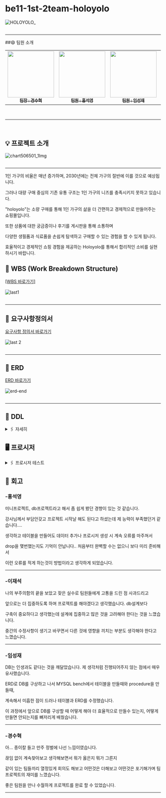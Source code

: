 # be11-1st-2team-holoyolo
![HOLOYOLO_](https://github.com/user-attachments/assets/a4895d9f-4f23-477e-a28c-65f9f4b95ca2)
<br>
<br>
<hr>

##😄 팀원 소개

<table>  
  <tbody>
    <tr>
      <td align="center"><a href="https://github.com/issac-cosmos"><img src="https://github.com/user-attachments/assets/4b3bf3b1-723f-4051-bb67-4727194e6e14" width="150px" height="150px" alt=""/><br /><sub><b>팀장 : 경수혁 </b></sub></a><br /></td>
      <td align="center"><a href="https://github.com/ghdtjrdud"><img src="https://github.com/user-attachments/assets/ab4bebe9-8e2b-4095-b594-1cc5c7b0e729" width="150px" height="150px" alt=""/><br /><sub><b>팀원 : 홍석영 </b></sub></a><br /></td>
      <td align="center"><a href="https://github.com/LSJ0621"><img src="https://github.com/user-attachments/assets/8d42a2d6-30ff-489a-a5f0-ac9a2085695b" width="150px" height="150px" alt=""/><br /><sub><b>팀원 : 임성재 </b></sub></a><br /></td>
      <td align="center"><a href="https://github.com/leejaeseok-98"><img src="https://github.com/user-attachments/assets/3c5e647d-f998-44bc-9066-201c8e39cfef" width="150px" height="150px" alt=""/><br /><sub><b>팀원 : 이재석 </b></sub></a><br /></td>
    </tr>
  </tbody>
</table>
<br>
<hr> 
<br>

## 💡 프로젝트 소개 
![chart506501_1Img](https://github.com/user-attachments/assets/34df2469-95f3-4c9f-b94f-823746ea3eb1)
<br>
<br>
<hr> 

1인 가구의 비율은 매년 증가하며, 2030년에는 전체 가구의 절반에 이를 것으로 예상됩니다. 

그러나 대량 구매 중심의 기존 유통 구조는 1인 가구의 니즈를 충족시키지 못하고 있습니다. 

"holoyolo"는 소량 구매를 통해 1인 가구의 삶을 더 간편하고 경제적으로 만들어주는 쇼핑몰입니다.

또한 상품에 대한 궁금증이나 후기를 게시판을 통해 소통하며 

다양한 생필품과 식료품을 손쉽게 탐색하고 구매할 수 있는 경험을 할 수 있게 됩니다.

효율적이고 경제적인 쇼핑 경험을 제공하는 Holoyolo를 통해서 합리적인 소비를 실현하시기 바랍니다.




## 📅 WBS (Work Breakdown Structure)
[[WBS 바로가기]](https://docs.google.com/spreadsheets/d/1I-X2Yt3x4-TamI248LvcQSrOWK3tgOYOPnZZxJbMf00/edit?gid=0#gid=0)<Br> 
<br> 
![last1](https://github.com/user-attachments/assets/14f66dd5-5744-404b-b435-5cb79100707e)
<br>
<br>
<hr>


## 📝 요구사항정의서
[요구사항 정의서 바로가기](https://docs.google.com/spreadsheets/d/1I-X2Yt3x4-TamI248LvcQSrOWK3tgOYOPnZZxJbMf00/edit?gid=1715097840#gid=1715097840)<Br>
<br>
![last 2](https://github.com/user-attachments/assets/16e54325-ad84-4ab4-af68-76d27e3feb5e)
<br>
<br>
<hr>


## 🎨 ERD
[ERD 바로가기](https://www.erdcloud.com/d/w3vjmKXswS97NNjpX)<Br>
<br>
![erd-end](https://github.com/user-attachments/assets/e9ad9660-a453-4c02-a731-ef15653eab00)
<br>
<br>
<hr>


## 📑 DDL
<details>
	<summary>🖇️ 자세히</summary>
	<br> 
 
 ```sql  
CREATE DATABASE shopping;
use shopping;
ALTER DATABASE shopping DEFAULT CHARACTER SET = utf8mb4;

create table consumer(
consumer_id BIGINT auto_increment primary key not null, 
name varchar(255) not null, 
phone_number varchar(255) not null,
email varchar(255) not null,
password varchar(255) not null,
created_time datetime not null default current_timestamp(),
quit enum('Y','N') not null default 'N'
 );

  alter table consumer modify column email varchar(255) not null unique;

CREATE TABLE seller (
    seller_id BIGINT PRIMARY KEY AUTO_INCREMENT,
    name VARCHAR(255) NOT NULL,
    phone_number VARCHAR(255) NOT NULL,
    email VARCHAR(255) NOT NULL,
    password VARCHAR(255) NOT NULL,
    created_time DATETIME NOT NULL DEFAULT CURRENT_TIMESTAMP,
    quit enum('Y', 'N') DEFAULT 'N'
);

CREATE TABLE admin (
    admin_id BIGINT AUTO_INCREMENT PRIMARY KEY,
    name VARCHAR(255) NOT NULL,
    email VARCHAR(255) NOT NULL,
    password VARCHAR(255) NOT NULL,
    del enum ('Y', 'N') Not Null default 'N'
);

CREATE TABLE address (
    address_id BIGINT AUTO_INCREMENT PRIMARY KEY,
    consumer_id BIGINT NOT NULL,
    FOREIGN KEY (consumer_id) REFERENCES consumer(consumer_id),
    address_city VARCHAR(255) NOT NULL,
    address_line1 VARCHAR(255) NOT NULL,
    address_line2 VARCHAR(255) NOT NULL,
    address_type VARCHAR(3000) NOT NULL
);

create table order_list(
order_id bigint auto_increment not null primary key,
consumer_id bigint not null,
order_time datetime not null default current_timestamp(),
cancel enum ('Y','N') not null default 'N',
foreign key(consumer_id) references consumer(consumer_id)
);

CREATE TABLE product (
    product_id BIGINT AUTO_INCREMENT PRIMARY KEY,
    product_name VARCHAR(255) NOT NULL,
    price BIGINT NOT NULL,
    seller_id bigint not null,
    approve_admin_id bigint  null,
    FOREIGN KEY (approve_admin_id) REFERENCES admin(admin_id),
    FOREIGN KEY (seller_id) REFERENCES seller(seller_id),
    product_contents VARCHAR(3000) NOT NULL,
    picture VARCHAR(3000) NOT NULL,
    approve ENUM('y', 'n') NOT NULL DEFAULT 'y',
    del enum ('Y', 'N') Not Null default 'N'
);

CREATE TABLE board (
    board_id BIGINT AUTO_INCREMENT PRIMARY KEY,
    board_title VARCHAR(255) NOT NULL,
    board_contents VARCHAR(3000) NOT NULL,
    created_time DATETIME NOT NULL default current_timestamp(),
    product_id BIGINT NOT NULL,
    consumer_id BIGINT NOT NULL,
    FOREIGN KEY (product_id) REFERENCES product(product_id),
    FOREIGN KEY (consumer_id) REFERENCES consumer(consumer_id),
    del enum ('Y', 'N') Not Null default 'N'
);

CREATE TABLE order_detail (
    order_detail_id BIGINT AUTO_INCREMENT PRIMARY KEY,
    order_id BIGINT NOT NULL,
    product_id BIGINT NOT NULL,
    FOREIGN KEY (order_id) REFERENCES order_list(order_id),
    FOREIGN KEY (product_id) REFERENCES product(product_id),
    quantity BIGINT NOT NULL,
    requests VARCHAR(255) NULL
);

create table comment(
comment_id BIGINT auto_increment primary key not null,
board_id bigint not null,
contents varchar(3000),
created_time datetime not null default current_timestamp(),
FOREIGN KEY (board_id) REFERENCES board(board_id),
del enum ('Y', 'N') Not Null default 'N',
password bigint not null
);

create table complaint(
    complaint_id bigint primary key auto_increment,
    order_detail_id bigint null,
    seller_id bigint null,
    consumer_id bigint null,
    division enum("주문취소", "상품문의") default "상품문의",
    complaint_contents varchar(3000) not null,
    created_time datetime default current_timestamp,
    foreign key(order_detail_id) references order_detail(order_detail_id),
    foreign key(seller_id) references seller(seller_id),
    foreign key(consumer_id) references consumer(consumer_id),
    del enum ('Y', 'N') Not Null default 'N'
);

create table answer(
answer_id BIGINT auto_increment primary key not null,
complaint_id bigint not null,
admin_id bigint not null,
answer varchar(3000),
created_time datetime not null default current_timestamp(),
FOREIGN KEY (complaint_id) REFERENCES complaint(complaint_id),
FOREIGN KEY (admin_id) REFERENCES admin(admin_id),
del enum ('Y', 'N') Not Null default 'N'
 );
```

</details> 


## 🖥️ 프로시저
<details>
	<summary>🖇️ 프로시저 테스트</summary>
	<br> 
	✔️ 회원 가입 프로시저 <br> 
	
 ```sql  
DELIMITER //
CREATE procedure PROCEDURE 회원가입(
in inputName varchar(255), 
in inputPhone varchar(255),
in inputEmail varchar(255),
in inputPass varchar(255)
 )
BEGIN
    DECLARE exit HANDLER FOR SQLEXCEPTION
    BEGIN
        -- 예외 발생 시 실패 메시지 출력
        SELECT '가입실패' AS message;
    END;
    
    -- 회원가입 처리
    INSERT INTO consumer(name, phone_number, email, password)
    VALUES(inputName, inputPhone, inputEmail, inputPass);

    -- 성공 시 메시지 출력
    SELECT '가입성공' AS message;
END
//DELIMITER ;
```
![회원가입-소비자](https://github.com/user-attachments/assets/f0e49c13-f2c1-4828-804a-36c7610fcb31)
![회원가입결과-소비자](https://github.com/user-attachments/assets/4eaf27b6-c44f-4a89-bf1c-469636034ca2)


<br> ✔️ 회원 정보 조회 프로시저  <br> 


 ```sql  
DELIMITER //
CREATE procedure 회원정보조회(
in inputName varchar(255)
)

begin

    select * from consumer where name = inputName;
end
//DELIMITER ;
```
![회원조회-소비자](https://github.com/user-attachments/assets/d9410f52-24ce-47ae-87a2-4bf11d5f0240)
![회원조회결과-소비자](https://github.com/user-attachments/assets/76b3111e-1350-4798-adf6-27b65ac0c105)


	✔️ 회원 정보 수정 프로시저  <br> 

 ```sql  
DELIMITER //
CREATE procedure 회원정보수정(
in inputId bigint,
in inputPhone varchar(255),
in inputPass varchar(255)
)

begin
    
    update consumer set phone_number = inputPhone, password = inputPass 
    where consumer_id = inputId;

end
//DELIMITER ;
```
![회원정보수정](https://github.com/user-attachments/assets/1c62d419-2221-417f-8b28-03faa4c1570e)
![회원정보수정결과](https://github.com/user-attachments/assets/66223584-996d-4963-aff2-0e536f92a82a)

	✔️ 상품 등록 프로시저  <br> 
	
 ```sql  
DELIMITER //
CREATE procedure 상품등록(
in input_Pname varchar(255),
in input_price bigint,
in input_Sid bigint,
in input_Aid bigint,
in input_Pcon varchar(3000),
in input_Pic varchar(3000)
)

begin
    DECLARE exit HANDLER FOR SQLEXCEPTION
    BEGIN
        -- 예외 발생 시 실패 메시지 출력
        SELECT '등록실패' AS message;
    END;

    insert into product(product_name, price, seller_id,approve_admin_id, product_contents, picture)
    values(input_Pname, input_price, input_Sid, input_Aid, input_Pcon, input_Pic);

    SELECT '등록성공' AS message;
end
//DELIMITER ;
```
![상품등록](https://github.com/user-attachments/assets/2481fedc-4356-4afb-96c6-01dbde58f8c0)
![상품등록결과](https://github.com/user-attachments/assets/43ad85f2-2eb3-4592-b04f-43c2095f6639)

	✔️ 관리자 상품 승인 프로시저 <br> 

 ```sql  
DELIMITER //
CREATE procedure 상품승인(
in input_Pid bigint,
in input_Aid bigint
)

begin
    DECLARE exit HANDLER FOR SQLEXCEPTION
    BEGIN
        -- 예외 발생 시 실패 메시지 출력
        SELECT '승인실패' AS message;
    END;

    update product set approve = 'y', approve_admin_id = input_Aid 
    where product_id = input_Pid;

    SELECT '승인성공' AS message;
end
//DELIMITER ;
```
![상품승인](https://github.com/user-attachments/assets/47860283-720e-492b-8f25-5d49d10fa546)
![상품승인결과](https://github.com/user-attachments/assets/4dda4ee6-51c2-40f6-8b50-4af47ff7f6c6)
![상품승인메세지](https://github.com/user-attachments/assets/b79f8424-e76b-45bd-857b-dd5a6805d93d)

	✔️ 소비자 구매 프로시저  <br> 

 ```sql  
DELIMITER //
create procedure 상품구매(in inputCustomerId bigint,inputOrderId bigint,inputProduct_id bigint,inputQuantity bigint,inputRequest varchar(255))
begin
    insert into order_list(consumer_id) values (inputCustomerId);
    insert into order_detail(order_id,product_id,quantity,requests) values (inputOrderId,inputProduct_id,inputQuantity,inputRequest);
end
// DELIMITER ;
```
![1](https://github.com/user-attachments/assets/c06c0f27-8933-48fe-b2ad-4128bf5721c1)
![orderDetail](https://github.com/user-attachments/assets/14edd10a-9b02-4c88-9698-dd33fcf4b69c)

	✔️ 소비자 문의 남기기 프로시저  <br> 

 ```sql  
DELIMITER //
create procedure 소비자문의남기기(in inputOrderDetailId bigint,inputConsumerId bigint,inputDevision varchar(255), inputContents varchar(255))
begin
    insert into complaint(order_detail_id,consumer_id,division,complaint_contents) values (inputOrderDetailId,inputConsumerId,inputDevision,inputContents);
end
// DELIMITER ;
```
![1](https://github.com/user-attachments/assets/31dcf31a-1d09-4dfb-8548-760aa45fedb1)
![2](https://github.com/user-attachments/assets/f9836493-4d0e-4bc6-8c02-2a2373c062e7)

	✔️ 주문 전체 조회 프로시저  <br> 

 ```sql  
DELIMITER //
create procedure 주문전체조회(in inputConsumerId bigint)
begin
    select ol.order_id,c.consumer_id,c.name,product_name from consumer c inner join order_list ol on c.consumer_id = ol.consumer_id 
    inner join order_detail od on ol.order_id = od.order_id 
    inner join product p on p.product_id = od.product_id where c.consumer_id = inputConsumerId;
end
// DELIMITER ;
```
![1](https://github.com/user-attachments/assets/87e5b86c-0b70-4260-884b-45030598dfa4)
![2](https://github.com/user-attachments/assets/9e24f5c6-d0e2-4554-a149-effaa1b7cd17)

	✔️ 게시글 댓글 등록 조회 프로시저 <br> 

 ```sql  
DELIMITER //
CREATE procedure 댓글등록(
in input_Bid bigint,
in input_Bcon varchar(3000)
)

begin
    DECLARE exit HANDLER FOR SQLEXCEPTION
    BEGIN
        -- 예외 발생 시 실패 메시지 출력
        SELECT '댓글등록실패' AS message;
    END;

    insert into comment(board_id, contents)
    values(input_Bid, input_Bcon);

    SELECT '댓글등록성공' AS message;
end
//DELIMITER ;
```
![댓글등록](https://github.com/user-attachments/assets/ea2599cd-8251-47f2-88f3-8eb809f0c63f)
![댓글등록결과](https://github.com/user-attachments/assets/a77463c1-30bd-4167-ad49-820f65ba3135)

	✔️ 상품 삭제 프로시저 <br> 

 ```sql  
ELIMITER //
create procedure 상품삭제(in inputProductId bigint)
begin
    update product set del = 'Y' where product_id=inputProductId;
end
// DELIMITER ;
```
![1](https://github.com/user-attachments/assets/ec514a7a-84a0-4cf2-ab70-27b681265311)
![2](https://github.com/user-attachments/assets/ab6320ae-f8bd-418c-a061-dc64bcb4014e)

</details> 

## 🎉 회고

### -홍석영 

미니프로젝트, db프로젝트라고 해서 좀 쉽게 봤던 경향이 있는 것 같습니다. 

강사님께서 부담안갖고 프로젝트 시작날 해도 된다고 하셨는데 제 능력이 부족했던거 같습니다....

생각하고 테이블을 만들어도 데이터 추가나 프로시저 생성 시 계속 오류를 마주쳐서

drop을 몇번했는지도 기억이 안납니다.. 처음부터 완벽할 수는 없으니 보다 미리 준비해서

이런 오류를 적게 하는것이 방법이라고  생각하게 되었습니다.

---
### -이재석

나의 부주의함의 끝을 보았고 잦은 실수로 팀원들에게 고통을 드린 점 사과드리고

앞으로는 더 집중하도록 하며 프로젝트를 해야겠다고 생각했습니다. db설계보다

구축이 중요하다고 생각했는데 설계에 집중하고 많은 것을 고려해야 한다는 것을 느꼈습니다. 

중간의 수정사항이 생기고 바꾸면서 다른 것에 영향을 끼치는 부분도 생각해야 한다고 느꼈습니다.

---
### -임성재

DB는 인생과도 같다는 것을 깨달았습니다. 제 생각처럼 진행되어주지 않는 점에서 매우 유사했습니다. 

ERD로 DB를 구상하고 나서 MYSQL bench에서 테이블을 만들때와 procedure을 만들때, 

계속해서 미흡한 점이 드러나 테이블과 ERD를 수정했습니다.

이 과정에서 앞으로 DB를 구상할 때 어떻게 해야 더 효율적으로 만들수  있는지, 어떻게 만들면 안되는지를 뼈저리게 배웠습니다.

---
### -경수혁

아... 종이칼 들고 만주 정벌에 나선 느낌이였습니다.

끊임 없이 계속찾아보고 생각해보면서 뭐가 옳은지 뭐가 그른지

같이 있는 팀들끼리 열정있게 회의도 해보고 어떤것은 더해보고 어떤것은 포기해가며 팀프로젝트의 재미를 느꼈습니다.

좋은 팀원을 만나 수월하게 프로젝트를 완료 할 수 있었습니다.  

---
